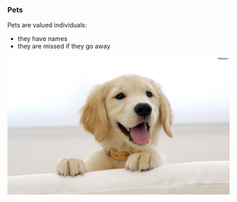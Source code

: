 ### Pets

Pets are valued individuals:

 * they have names
 * they are missed if they go away

![Pet](images/pet.jpg "Pet")